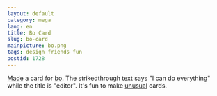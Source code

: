 ```yaml
---
layout: default
category: mega
lang: en
title: Bo Card
slug: bo-card
mainpicture: bo.png
tags: design friends fun 
postid: 1728
---
```



[Made](http://genn.org/#/works/bocard/) a card for  [bo](http://deinde.livejournal.com/). The strikedthrough text says "I can do everything" while the title is "editor". It's fun to make [unusual](http://genn.org/#/works/samsonov/) cards.